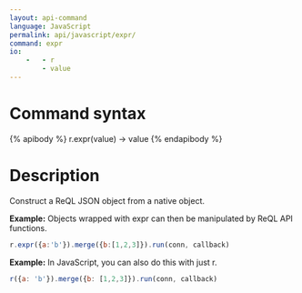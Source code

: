 ```yaml
---
layout: api-command
language: JavaScript
permalink: api/javascript/expr/
command: expr
io:
    -   - r
        - value
---
```


# Command syntax #

{% apibody %}
r.expr(value) &rarr; value
{% endapibody %}

# Description #

Construct a ReQL JSON object from a native object.

__Example:__ Objects wrapped with expr can then be manipulated by ReQL API functions.

```js
r.expr({a:'b'}).merge({b:[1,2,3]}).run(conn, callback)
```


__Example:__ In JavaScript, you can also do this with just r.

```js
r({a: 'b'}).merge({b: [1,2,3]}).run(conn, callback)
```

